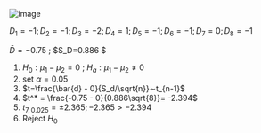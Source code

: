 ![image](https://github.com/user-attachments/assets/bb1c30fd-58eb-4813-9933-6d5873401f57)

$D_1 = -1 ; D_2=-1; D_3=-2; D_4=1;D_5=-1;D_6=-1;D_7=0;D_8=-1$

$\bar{D}=-0.75$ ; $S_D=0.886 $

1. $H_0 : \mu_1 - \mu_2 = 0$ ; $H_a : \mu_1 - \mu_2 ≠ 0$
2. set $\alpha = 0.05$
3. $t=\frac{\bar{d} - 0}{S_d/\sqrt{n}}∼t_{n-1}$
4. $t^* = \frac{-0.75 - 0}{0.886\sqrt{8}}= -2.394$
5. $t_{7,0.025} = ±2.365 ; -2.365>-2.394$
6. Reject $H_0$

